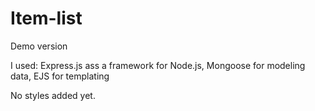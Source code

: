# Item-list
Demo version

I used:
Express.js ass a framework for Node.js,
Mongoose for modeling data,
EJS for templating

No styles added yet.
